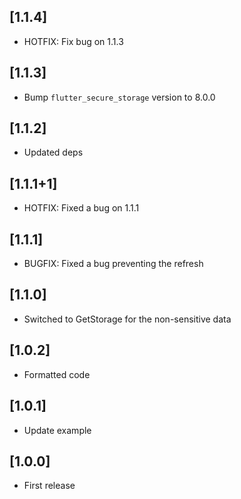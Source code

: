 ## [1.1.4]
* HOTFIX: Fix bug on 1.1.3

## [1.1.3]
* Bump `flutter_secure_storage` version to 8.0.0

## [1.1.2]
* Updated deps

## [1.1.1+1]
* HOTFIX: Fixed a bug on 1.1.1

## [1.1.1]
* BUGFIX: Fixed a bug preventing the refresh

## [1.1.0]
* Switched to GetStorage for the non-sensitive data

## [1.0.2]
* Formatted code

## [1.0.1]
* Update example

## [1.0.0]
* First release
